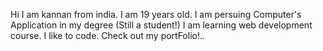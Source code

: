 Hi I am kannan from india.
I am 19 years old.
I am persuing Computer's Application in my degree (Still a student!)
I am learning web development course.
I like to code.
Check out my portFolio!..

<!---
KannanG20/KannanG20 is a ✨ special ✨ repository because its `README.md` (this file) appears on your GitHub profile.
You can click the Preview link to take a look at your changes.
--->
